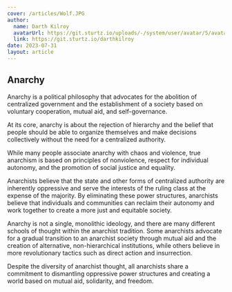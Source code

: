 ```yaml
---
cover: /articles/Wolf.JPG
author:
  name: Darth Kilroy
  avatarUrl: https://git.sturtz.io/uploads/-/system/user/avatar/5/avatar.png?width=192
  link: https://git.sturtz.io/darthkilroy
date: 2023-07-31
layout: article
---
```

## Anarchy

Anarchy is a political philosophy that advocates for the abolition of centralized government and the establishment of a society based on voluntary cooperation, mutual aid, and self-governance.

At its core, anarchy is about the rejection of hierarchy and the belief that people should be able to organize themselves and make decisions collectively without the need for a centralized authority.

While many people associate anarchy with chaos and violence, true anarchism is based on principles of nonviolence, respect for individual autonomy, and the promotion of social justice and equality.

Anarchists believe that the state and other forms of centralized authority are inherently oppressive and serve the interests of the ruling class at the expense of the majority. By eliminating these power structures, anarchists believe that individuals and communities can reclaim their autonomy and work together to create a more just and equitable society.

Anarchy is not a single, monolithic ideology, and there are many different schools of thought within the anarchist tradition. Some anarchists advocate for a gradual transition to an anarchist society through mutual aid and the creation of alternative, non-hierarchical institutions, while others believe in more revolutionary tactics such as direct action and insurrection.

Despite the diversity of anarchist thought, all anarchists share a commitment to dismantling oppressive power structures and creating a world based on mutual aid, solidarity, and freedom.
